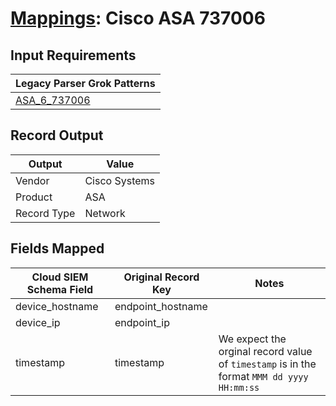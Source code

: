 # [Mappings](README.md): Cisco ASA 737006

## Input Requirements

|Legacy Parser Grok Patterns|
|-------------|
|[ASA_6_737006](../legacy_parsers/ASA_6_737006.md)|

## Record Output

|Output|Value|
|------|-----|
|Vendor|Cisco Systems|
|Product|ASA|
|Record Type|Network|

## Fields Mapped

|Cloud SIEM Schema Field|Original Record Key|Notes|
|-----------------------|-------------------|-----|
|device_hostname|endpoint_hostname||
|device_ip|endpoint_ip||
|timestamp|timestamp|We expect the orginal record value of `timestamp` is in the format `MMM dd yyyy HH:mm:ss`|

